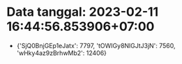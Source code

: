 # Data tanggal: 2023-02-11 16:44:56.853906+07:00

* {'SjQ0BnjGEp1eJatx': 7797, 'tOWIGy8NlGJtJ3jN': 7560, 'wHky4az9zBrhwMb2': 12406}
